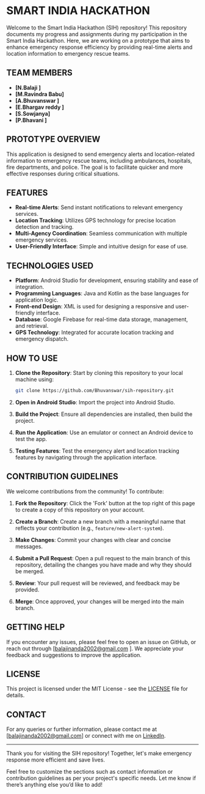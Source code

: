 # SMART INDIA HACKATHON

Welcome to the Smart India Hackathon (SIH) repository! This repository documents my progress and assignments during my participation in the Smart India Hackathon. Here, we are working on a prototype that aims to enhance emergency response efficiency by providing real-time alerts and location information to emergency rescue teams.

## TEAM MEMBERS

- **[N.Balaji ]**
- **[M.Ravindra Babu]**
- **[A.Bhuvanswar ]**
- **[E.Bhargav reddy ]**
- **[S.Sowjanya]**
- **[P.Bhavani ]**

## PROTOTYPE OVERVIEW

This application is designed to send emergency alerts and location-related information to emergency rescue teams, including ambulances, hospitals, fire departments, and police. The goal is to facilitate quicker and more effective responses during critical situations.

## FEATURES

- **Real-time Alerts**: Send instant notifications to relevant emergency services.
- **Location Tracking**: Utilizes GPS technology for precise location detection and tracking.
- **Multi-Agency Coordination**: Seamless communication with multiple emergency services.
- **User-Friendly Interface**: Simple and intuitive design for ease of use.

## TECHNOLOGIES USED

- **Platform**: Android Studio for development, ensuring stability and ease of integration.
- **Programming Languages**: Java and Kotlin as the base languages for application logic.
- **Front-end Design**: XML is used for designing a responsive and user-friendly interface.
- **Database**: Google Firebase for real-time data storage, management, and retrieval.
- **GPS Technology**: Integrated for accurate location tracking and emergency dispatch.

## HOW TO USE

1. **Clone the Repository**: Start by cloning this repository to your local machine using:
   ```bash
   git clone https://github.com/Bhuvanswar/sih-repository.git
1. **Open in Android Studio**: Import the project into Android Studio.
  
2. **Build the Project**: Ensure all dependencies are installed, then build the project.
  
3. **Run the Application**: Use an emulator or connect an Android device to test the app.
  
4. **Testing Features**: Test the emergency alert and location tracking features by navigating through the application interface.

## CONTRIBUTION GUIDELINES

We welcome contributions from the community! To contribute:

1. **Fork the Repository**: Click the 'Fork' button at the top right of this page to create a copy of this repository on your account.

2. **Create a Branch**: Create a new branch with a meaningful name that reflects your contribution (e.g., `feature/new-alert-system`).

3. **Make Changes**: Commit your changes with clear and concise messages.

4. **Submit a Pull Request**: Open a pull request to the main branch of this repository, detailing the changes you have made and why they should be merged.

5. **Review**: Your pull request will be reviewed, and feedback may be provided.

6. **Merge**: Once approved, your changes will be merged into the main branch.

## GETTING HELP

If you encounter any issues, please feel free to open an issue on GitHub, or reach out through [balajinanda2002@gmail.com ]. We appreciate your feedback and suggestions to improve the application.

## LICENSE

This project is licensed under the MIT License - see the [LICENSE](LICENSE) file for details.

## CONTACT

For any queries or further information, please contact me at [balajinanda2002@gmail.com] or connect with me on [LinkedIn](https://www.linkedin.com/in/balaji-nanda-394aa9263/).

---

Thank you for visiting the SIH repository! Together, let's make emergency response more efficient and save lives.

Feel free to customize the sections such as contact information or contribution guidelines as per your project's specific needs. Let me know if there’s anything else you’d like to add!
